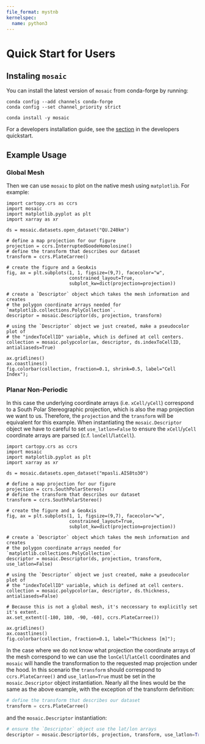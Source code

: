 ```yaml
---
file_format: mystnb
kernelspec:
  name: python3
---
```


# Quick Start for Users

## Instaling `mosaic`

You can install the latest version of `mosaic` from conda-forge by running:
```
conda config --add channels conda-forge
conda config --set channel_priority strict

conda install -y mosaic
```

For a developers installation guide, see the [section](Dev_install_guide) in the developers quickstart.

## Example Usage 

### Global Mesh

Then we can use `mosaic` to plot on the native mesh using `matplotlib`. For example:
```{code-cell} ipython3
import cartopy.crs as ccrs
import mosaic
import matplotlib.pyplot as plt
import xarray as xr

ds = mosaic.datasets.open_dataset("QU.240km")

# define a map projection for our figure
projection = ccrs.InterruptedGoodeHomolosine()
# define the transform that describes our dataset
transform = ccrs.PlateCarree()

# create the figure and a GeoAxis 
fig, ax = plt.subplots(1, 1, figsize=(9,7), facecolor="w",
                       constrained_layout=True,
                       subplot_kw=dict(projection=projection))

# create a `Descriptor` object which takes the mesh information and creates 
# the polygon coordinate arrays needed for `matplotlib.collections.PolyCollection`.
descriptor = mosaic.Descriptor(ds, projection, transform)

# using the `Descriptor` object we just created, make a pseudocolor plot of
# the "indexToCellID" variable, which is defined at cell centers.
collection = mosaic.polypcolor(ax, descriptor, ds.indexToCellID, antialiaseds=True)

ax.gridlines()
ax.coastlines()
fig.colorbar(collection, fraction=0.1, shrink=0.5, label="Cell Index");
```

### Planar Non-Periodic 

In this case the underlying coordinate arrays (i.e. `xCell/yCell`)
correspond to a South Polar Stereographic projection, which is also the map projection we
want to us. Therefore, the `projection` and the `transform` will be equivalent
for this example. When instantiating the `mosaic.Descriptor` object we have to 
careful to set `use_latlon=False` to ensure the `xCell`/`yCell` coordinate
arrays are parsed (c.f. `lonCell`/`latCell`). 

```{code-cell} ipython3
import cartopy.crs as ccrs
import mosaic
import matplotlib.pyplot as plt
import xarray as xr

ds = mosaic.datasets.open_dataset("mpasli.AIS8to30")

# define a map projection for our figure
projection = ccrs.SouthPolarStereo()
# define the transform that describes our dataset
transform = ccrs.SouthPolarStereo()

# create the figure and a GeoAxis 
fig, ax = plt.subplots(1, 1, figsize=(9,7), facecolor="w",
                       constrained_layout=True,
                       subplot_kw=dict(projection=projection))

# create a `Descriptor` object which takes the mesh information and creates 
# the polygon coordinate arrays needed for `matplotlib.collections.PolyCollection`.
descriptor = mosaic.Descriptor(ds, projection, transform, use_latlon=False)

# using the `Descriptor` object we just created, make a pseudocolor plot of
# the "indexToCellID" variable, which is defined at cell centers.
collection = mosaic.polypcolor(ax, descriptor, ds.thickness, antialiaseds=False)

# Because this is not a global mesh, it's neccessary to explicitly set it's extent. 
ax.set_extent([-180, 180, -90, -60], ccrs.PlateCarree())

ax.gridlines()
ax.coastlines()
fig.colorbar(collection, fraction=0.1, label="Thickness [m]");
```

In the case where we do not know what projection the coordinate arrays of the
mesh correspond to we can use the `lonCell`/`latCell` coordinates and `mosaic`
will handle the transformation to the requested map projection under the hood.
In this scenario the `transform` should correspond to `ccrs.PlateCarree()`
and `use_latlon=True` must be set in the `mosaic.Descriptor` object
instantiation. Nearly all the lines would be the same as the above example,
with the exception of the transform definition: 
```python 
# define the transform that describes our dataset
transform = ccrs.PlateCarree()
```
and the `mosaic.Descriptor` instantiation: 
```python
# ensure the `Descriptor` object use the lat/lon arrays
descriptor = mosaic.Descriptor(ds, projection, transform, use_latlon=True)
```
